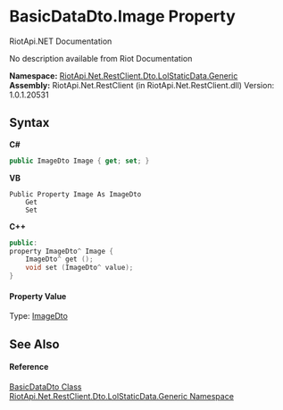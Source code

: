 # BasicDataDto.Image Property 
RiotApi.NET Documentation 

No description available from Riot Documentation

**Namespace:**&nbsp;<a href="304beb8e-603a-7dd9-9522-85c438524038">RiotApi.Net.RestClient.Dto.LolStaticData.Generic</a><br />**Assembly:**&nbsp;RiotApi.Net.RestClient (in RiotApi.Net.RestClient.dll) Version: 1.0.1.20531

## Syntax

**C#**<br />
``` C#
public ImageDto Image { get; set; }
```

**VB**<br />
``` VB
Public Property Image As ImageDto
	Get
	Set
```

**C++**<br />
``` C++
public:
property ImageDto^ Image {
	ImageDto^ get ();
	void set (ImageDto^ value);
}
```


#### Property Value
Type: <a href="f9091cc8-cb27-d648-62fe-a0a98c3a62d0">ImageDto</a>

## See Also


#### Reference
<a href="e980ed23-5389-db5a-877f-d2a841c136ae">BasicDataDto Class</a><br /><a href="304beb8e-603a-7dd9-9522-85c438524038">RiotApi.Net.RestClient.Dto.LolStaticData.Generic Namespace</a><br />